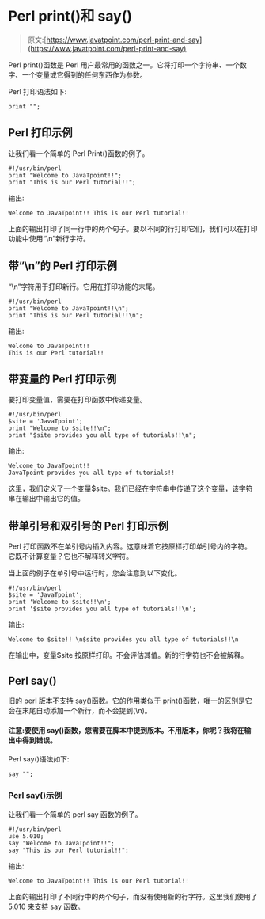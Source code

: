 # Perl print()和 say()

> 原文:[https://www.javatpoint.com/perl-print-and-say](https://www.javatpoint.com/perl-print-and-say)

Perl print()函数是 Perl 用户最常用的函数之一。它将打印一个字符串、一个数字、一个变量或它得到的任何东西作为参数。

Perl 打印语法如下:

```
print "";

```

## Perl 打印示例

让我们看一个简单的 Perl Print()函数的例子。

```
#!/usr/bin/perl
print "Welcome to JavaTpoint!!";
print "This is our Perl tutorial!!";

```

输出:

```
Welcome to JavaTpoint!! This is our Perl tutorial!!

```

上面的输出打印了同一行中的两个句子。要以不同的行打印它们，我们可以在打印功能中使用“\n”新行字符。

## 带“\n”的 Perl 打印示例

“\n”字符用于打印新行。它用在打印功能的末尾。

```
#!/usr/bin/perl
print "Welcome to JavaTpoint!!\n";
print "This is our Perl tutorial!!\n";

```

输出:

```
Welcome to JavaTpoint!! 
This is our Perl tutorial!!

```

## 带变量的 Perl 打印示例

要打印变量值，需要在打印函数中传递变量。

```
#!/usr/bin/perl
$site = 'JavaTpoint';
print "Welcome to $site!!\n";
print "$site provides you all type of tutorials!!\n";

```

输出:

```
Welcome to JavaTpoint!!
JavaTpoint provides you all type of tutorials!!

```

这里，我们定义了一个变量$site。我们已经在字符串中传递了这个变量，该字符串在输出中输出它的值。

## 带单引号和双引号的 Perl 打印示例

Perl 打印函数不在单引号内插入内容。这意味着它按原样打印单引号内的字符。它既不计算变量？它也不解释转义字符。

当上面的例子在单引号中运行时，您会注意到以下变化。

```
#!/usr/bin/perl
$site = 'JavaTpoint';
print 'Welcome to $site!!\n';
print '$site provides you all type of tutorials!!\n';

```

输出:

```
Welcome to $site!! \n$site provides you all type of tutorials!!\n

```

在输出中，变量$site 按原样打印。不会评估其值。新的行字符也不会被解释。

## Perl say()

旧的 perl 版本不支持 say()函数。它的作用类似于 print()函数，唯一的区别是它会在末尾自动添加一个新行，而不会提到(\n)。

#### 注意:要使用 say()函数，您需要在脚本中提到版本。不用版本，你呢？我将在输出中得到错误。

Perl say()语法如下:

```
say "";

```

### Perl say()示例

让我们看一个简单的 perl say 函数的例子。

```
#!/usr/bin/perl
use 5.010;
say "Welcome to JavaTpoint!!";
say "This is our Perl tutorial!!";

```

输出:

```
Welcome to JavaTpoint!! This is our Perl tutorial!!	

```

上面的输出打印了不同行中的两个句子，而没有使用新的行字符。这里我们使用了 5.010 来支持 say 函数。